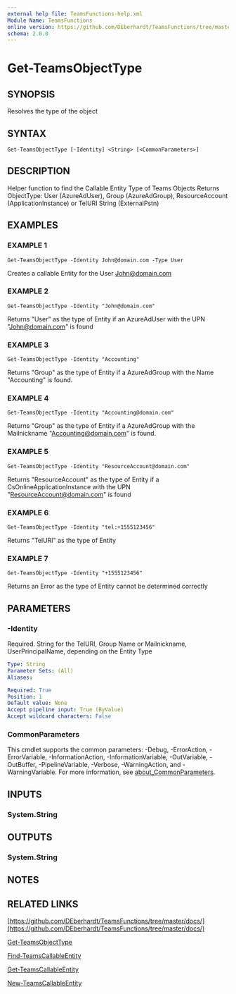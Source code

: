 ```yaml
---
external help file: TeamsFunctions-help.xml
Module Name: TeamsFunctions
online version: https://github.com/DEberhardt/TeamsFunctions/tree/master/docs/
schema: 2.0.0
---
```


# Get-TeamsObjectType

## SYNOPSIS
Resolves the type of the object

## SYNTAX

```
Get-TeamsObjectType [-Identity] <String> [<CommonParameters>]
```

## DESCRIPTION
Helper function to find the Callable Entity Type of Teams Objects
Returns ObjectType: User (AzureAdUser), Group (AzureAdGroup), ResourceAccount (ApplicationInstance) or TelURI String (ExternalPstn)

## EXAMPLES

### EXAMPLE 1
```
Get-TeamsObjectType -Identity John@domain.com -Type User
```

Creates a callable Entity for the User John@domain.com

### EXAMPLE 2
```
Get-TeamsObjectType -Identity "John@domain.com"
```

Returns "User" as the type of Entity if an AzureAdUser with the UPN "John@domain.com" is found

### EXAMPLE 3
```
Get-TeamsObjectType -Identity "Accounting"
```

Returns "Group" as the type of Entity if a AzureAdGroup with the Name "Accounting" is found.

### EXAMPLE 4
```
Get-TeamsObjectType -Identity "Accounting@domain.com"
```

Returns "Group" as the type of Entity if a AzureAdGroup with the Mailnickname "Accounting@domain.com" is found.

### EXAMPLE 5
```
Get-TeamsObjectType -Identity "ResourceAccount@domain.com"
```

Returns "ResourceAccount" as the type of Entity if a CsOnlineApplicationInstance with the UPN "ResourceAccount@domain.com" is found

### EXAMPLE 6
```
Get-TeamsObjectType -Identity "tel:+1555123456"
```

Returns "TelURI" as the type of Entity

### EXAMPLE 7
```
Get-TeamsObjectType -Identity "+1555123456"
```

Returns an Error as the type of Entity cannot be determined correctly

## PARAMETERS

### -Identity
Required.
String for the TelURI, Group Name or Mailnickname, UserPrincipalName, depending on the Entity Type

```yaml
Type: String
Parameter Sets: (All)
Aliases:

Required: True
Position: 1
Default value: None
Accept pipeline input: True (ByValue)
Accept wildcard characters: False
```

### CommonParameters
This cmdlet supports the common parameters: -Debug, -ErrorAction, -ErrorVariable, -InformationAction, -InformationVariable, -OutVariable, -OutBuffer, -PipelineVariable, -Verbose, -WarningAction, and -WarningVariable. For more information, see [about_CommonParameters](http://go.microsoft.com/fwlink/?LinkID=113216).

## INPUTS

### System.String
## OUTPUTS

### System.String
## NOTES

## RELATED LINKS

[https://github.com/DEberhardt/TeamsFunctions/tree/master/docs/](https://github.com/DEberhardt/TeamsFunctions/tree/master/docs/)

[Get-TeamsObjectType]()

[Find-TeamsCallableEntity]()

[Get-TeamsCallableEntity]()

[New-TeamsCallableEntity]()

